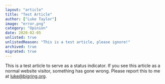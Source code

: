 ```yaml
---
layout: "article"
title: "Test Article"
author: ["Luke Taylor"]
image: "error.png"
category: "Opinion"
date: 2020-02-05
unlisted: true
unlistedReason: "This is a test article, please ignore!"
archived: true
migrated: true
---
```

This is a test article to serve as a status indicator. If you see this article as a normal website visitor, something has gone wrong. Please report this to me at [luke@bigring.org](mailto:luke@bigring.org).
